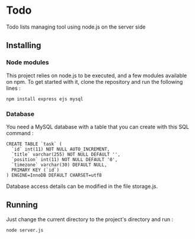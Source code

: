 Todo
====

Todo lists managing tool using node.js on the server side

## Installing

### Node modules

This project relies on node.js to be executed, and a few modules available on npm.
To get started with it, clone the repository and run the following lines :

```
npm install express ejs mysql
```

### Database

You need a MySQL database with a table that you can create with this SQL command :

```
CREATE TABLE `task` (
  `id` int(11) NOT NULL AUTO_INCREMENT,
  `title` varchar(255) NOT NULL DEFAULT '',
  `position` int(11) NOT NULL DEFAULT '0',
  `timezone` varchar(30) DEFAULT NULL,
  PRIMARY KEY (`id`)
) ENGINE=InnoDB DEFAULT CHARSET=utf8
```

Database access details can be modified in the file storage.js.

## Running

Just change the current directory to the project's directory and run :

```
node server.js
```
